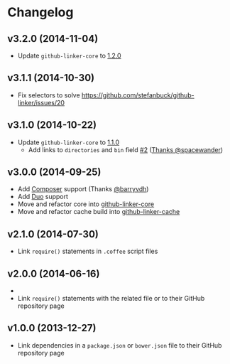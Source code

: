 # Changelog

## v3.2.0 (2014-11-04)

- Update `github-linker-core` to [1.2.0](https://github.com/stefanbuck/github-linker-core/blob/master/CHANGELOG.md#v120-2014-12-04)

## v3.1.1 (2014-10-30)

- Fix selectors to solve https://github.com/stefanbuck/github-linker/issues/20

## v3.1.0 (2014-10-22)

- Update `github-linker-core` to [1.1.0](https://github.com/stefanbuck/github-linker-core/blob/master/CHANGELOG.md#v110-2014-10-22)
    - Add links to `directories` and `bin` field [#2](https://github.com/stefanbuck/github-linker-core/issues/2)  ([Thanks @spacewander](https://github.com/spacewander))


## v3.0.0 (2014-09-25)

- Add [Composer](https://getcomposer.org) support (Thanks [@barryvdh](https://github.com/barryvdh))
- Add [Duo](http://duojs.org) support
- Move and refactor core into [github-linker-core](https://github.com/stefanbuck/github-linker-core)
- Move and refactor cache build into [github-linker-cache](https://github.com/stefanbuck/github-linker-cache)

## v2.1.0 (2014-07-30)

- Link `require()` statements in `.coffee` script files

## v2.0.0 (2014-06-16)
- 
- Link `require()` statements with the related file or to their GitHub repository page


## v1.0.0 (2013-12-27)
- Link dependencies in a `package.json` or `bower.json` file to their GitHub repository page
